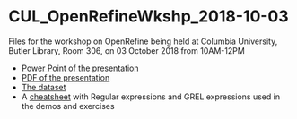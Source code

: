 # CUL_OpenRefineWkshp_2018-10-03
Files for the workshop on OpenRefine being held at Columbia University, Butler Library, Room 306, on 03 October 2018 from 10AM-12PM

- [Power Point of the presentation](OpenRefine_CUL_2018-10-03.pptx)
- [PDF of the presentation](OpenRefine_CUL_2018-10-03.pdf)
- [The dataset](CUL_OR-Wkshp_2018-10-03.tsv)
- A [cheatsheet](CUL_OpenRefineWkshp_2018-10-03.txt) with Regular expressions and GREL expressions used in the demos and exercises

